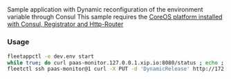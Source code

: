 ## 
Sample application with Dynamic reconfiguration of the environment variable through Consul
This sample requires the [CoreOS platform installed with Consul, Registrator and Http-Router](https://github.com/mvanholsteijn/coreos-container-platform-as-a-service)

### Usage
```bash
fleetappctl -e dev.env start
while true; do curl paas-monitor.127.0.0.1.xip.io:8080/status ; echo ; sleep 1 ; done &
fleetctl ssh paas-monitor@1 curl -X PUT -d 'DynamicRelease' http://172.18.7.101:8500/v1/kv/paas-monitor/release
```



